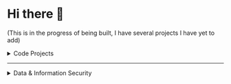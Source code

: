 # Hi there 👋
(This is in the progress of being built, I have several projects I have yet to add)

<details><summary> Code Projects</summary>

<!---PROJECT 1 -->
## [Project 1: Android Scheduling Application.](https://github.com/LiamWRyan/w21goldwasser) 

### Scheduling Application: Team Goldwasser (Winter 2021) 
  #### Create an Android application for a food court business that will allow the manager to build and view an employee schedule and deliver that schedule to said        employees. Github does not allow you to change the visibility of a fork apparently, as such, here is a link to a video of the application https://www.youtube.com/watch?v=CfYn4Q1W5PI.
  
  
<!---PROJECT 1.5 -->

## [Project 1.5: Custom Mail Transfer Protocol](https://github.com/LiamWRyan/Simple-Mail-Transfer-Server-Client)

### Simple Mail Transfer Protocol Client & Server (Fall 2020)
  #### A python application which handles all the logic for a SMTP client and server.

<!---PROJECT 2 -->          
## [Project 2: Property Assessment GUI.](https://github.com/LiamWRyan/PropertyAssessmentGUI) 

### Edmonton Property Assessment GUI (Fall 2021)
  #### Create a GUI that supports the various querying of property assessments in Edmonton using Edmontons Open Data Portal API.

![](https://github.com/LiamWRyan/PropertyAssessmentGUI/blob/main/Images/Read%20Data.jpg)

<!---PROJECT 3 -->
## [Project 3: Dash & Plotly Information Visualization Web Application](https://github.com/LiamWRyan/StubEnhancer) 

### Stubenhancer (Fall 2022)
  #### The objective of our application is to help our target audience make informed education and career decisions. We do this through interactive visualizations that   abstracts the relevant data in meaningful ways. Further, we offer our users access to predictive models that compliment our data. You can visit this site publicly at   https://stubenhancer.ca/
  
---  
More projects will be added in the near future...

  </details>

---

  <details><summary>Data & Information Security</summary>
  
  <!--- Cryptography Section -->
  <details><summary>Cryptography</summary>
    
  <!--- hashlength extension pdf -->
  ## [Hash Length Extension Lab](https://github.com/LiamWRyan/MD5-Hash-Length-Extension-SEED-LAB/blob/main/Hash%20Length%20Extension%20Attack%20Lab.pdf)
When a client and a server want to communicate over the internet there is the risk of a Man in the Middle Attack (MITM). Thus, it is important that the server   be proactive and validate the integrity of the request it receives from the client. The standard way to do this is by using a MAC and tagging that onto the end of   the request. MACs are generated from a secret key and the message, an insecure way to do this is to concatenate the key with the message and calculate the one-way   hash from that. This method allows an attacker to modify the message without knowing the secret key.
  <!--- hashlength extension pdf -->
    
  <!--- MD5 collision pdf -->
  ## [MD5 Collision Lab](https://github.com/LiamWRyan/MD5-Collision-Attack-Seed-Lab/blob/main/MD5%20Collision%20Writeup.pdf)
The objective of this lab is to gain insight into the importance of the collision-resistance property of a hash. For a one-way hash function to be considered   secure there are several properties it must satisfy. The first is the one-way property; consider hash(M) = h. Given h it must be infeasible to find the input M.     The second one and the focus of this lab is the collision-resistance property. It must be computationally infeasible (cost more to do than the information is       worth) to find the hash of two different inputs equal. A collision occurs when this property is violated. i.e., Hash(M1) == Hash(M2). In this Lab we will take       advantage of this collision property (or lack thereof) to create two distinct programs that produce the same MD5 checksum (hash). 
  <!--- MD5 collision pdf -->
    
  
  
</details>
  
---
 <!--- CYBER SECURITY COMPETITIONS START -->
<details><summary>Cyber Security Competitions</summary>
  
## [National Cyber League 2022 Individual Game (click for full report)](https://cyberskyline.com/report/1G0N5593TNNP)
  
<p float="center">
  <img src="https://github.com/LiamWRyan/image_src_repo/blob/main/2.jpg" width="450" />
</p>
  
## [National Cyber League 2022 Team Game (click for full report)](https://cyberskyline.com/report/K6GNP328YFGF)

<p float="center">
  <img src="https://github.com/LiamWRyan/image_src_repo/blob/main/NCL2022_team_1.jpg" width="450" />
</p>

